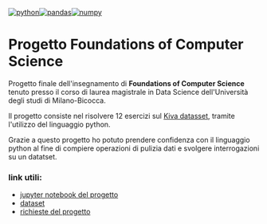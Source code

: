 [![python](https://img.shields.io/badge/python-3.7-blue)](https://www.python.org/downloads/release/python-370/)[![pandas](https://img.shields.io/badge/pandas-0.25.1-blue)](https://pandas.pydata.org/)[![numpy](https://img.shields.io/badge/numpy-1.17.2-blue)](https://numpy.org/)
# Progetto Foundations of Computer Science
Progetto finale dell'insegnamento di **Foundations of Computer Science** tenuto presso il corso di laurea magistrale in Data Science dell'Università degli studi di Milano-Bicocca.

Il progetto consiste nel risolvere 12 esercizi sul [Kiva datasset](https://www.kaggle.com/gaborfodor/additional-kiva-snapshot "Kiva dataset"), tramite l'utilizzo del linguaggio python. 

Grazie a questo progetto ho potuto prendere confidenza con il linguaggio python al fine di compiere operazioni di pulizia dati e svolgere interrogazioni su un datatset.

### link utili:
* [jupyter notebook del progetto](https://www.kaggle.com/gaborfodor/additional-kiva-snapshot "Kiva dataset")
* [dataset]()
* [richieste del progetto]()
